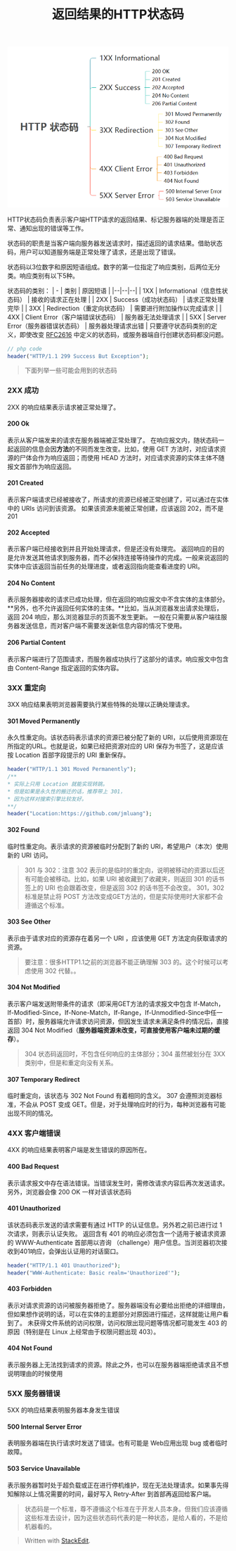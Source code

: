 ﻿---
layout: post
title: 返回结果的HTTP状态码
---

![](https://github.com/jmluang/jmluang.github.io/blob/master/images/posts/20180510.png)

HTTP状态码负责表示客户端HTTP请求的返回结果、标记服务器端的处理是否正常、通知出现的错误等工作。

状态码的职责是当客户端向服务器发送请求时，描述返回的请求结果。借助状态码，用户可以知道服务端是正常处理了请求，还是出现了错误。

状态码以3位数字和原因短语组成。数字的第一位指定了响应类别，后两位无分类。响应类别有以下5种。

状态码的类别：
| - | 类别 | 原因短语 |
|--|--|--|
| 1XX | Informational（信息性状态码） | 接收的请求正在处理 |
| 2XX | Success（成功状态码） | 请求正常处理完毕 |
| 3XX | Redirection（重定向状态码） | 需要进行附加操作以完成请求 |
| 4XX | Client Error（客户端错误状态码） | 服务器无法处理请求 |
| 5XX | Server Error（服务器错误状态码） | 服务器处理请求出错 |
只要遵守状态码类别的定义，即使改变 [RFC2616](https://tools.ietf.org/html/rfc2616#section-10.1) 中定义的状态码，或服务器端自行创建状态码都没问题。
```php
// php code
header("HTTP/1.1 299 Success But Exception");
```

> 下面列举一些可能会用到的状态码

### 2XX 成功
2XX 的响应结果表示请求被正常处理了。
####  200 Ok
表示从客户端发来的请求在服务器端被正常处理了。
在响应报文内，随状态码一起返回的信息会因**方法**的不同而发生改变。比如，使用 GET 方法时，对应请求资源的尸体会作为响应返回；而使用 HEAD 方法时，对应请求资源的实体主体不随报文首部作为响应返回。
#### 201  Created
表示客户端请求已经被接收了，所请求的资源已经被正常创建了，可以通过在实体中的 URIs 访问到该资源。
如果该资源未能被正常创建，应该返回 202，而不是201
#### 202  Accepted
表示客户端已经接收到并且开始处理请求，但是还没有处理完。
返回响应的目的是允许发送其他请求到服务器，而不必保持连接等待操作的完成。一般来说返回的实体中应该返回当前任务的处理进度，或者返回指向能查看进度的 URI。
#### 204  No Content
表示服务器接收的请求已成功处理，但在返回的响应报文中不含实体的主体部分。**另外，也不允许返回任何实体的主体。**比如，当从浏览器发出请求处理后，返回 204 响应，那么浏览器显示的页面不发生更新。
一般在只需要从客户端往服务器发送信息，而对客户端不需要发送新信息内容的情况下使用。
#### 206  Partial Content
表示客户端进行了范围请求，而服务器成功执行了这部分的请求。响应报文中包含由 Content-Range 指定返回的实体内容。

### 3XX 重定向
3XX 响应结果表明浏览器需要执行某些特殊的处理以正确处理请求。
#### 301  Moved Permanently
永久性重定向。该状态码表示请求的资源已被分配了新的 URI，以后使用资源现在所指定的URL。也就是说，如果已经把资源对应的 URI 保存为书签了，这是应该按 Location 首部字段提示的 URI 重新保存。

```php
header("HTTP/1.1 301 Moved Permanently");
/**
* 实际上只用 Location 就能实现转跳。
* 但是如果是永久性的搬迁的话，推荐带上 301，
* 因为这样对搜索引擎比较友好。
**/
header("Location:https://github.com/jmluang");
```
#### 302  Found
临时性重定向。表示请求的资源被临时分配到了新的 URI，希望用户（本次）使用新的 URI 访问。

> 301 与 302：注意 302 表示的是临时的重定向，说明被移动的资源以后还有可能会被移动。比如，如果 URI 被收藏到了收藏夹，则返回 301 的话书签上的 URI 也会跟着改变，但是返回 302 的话书签不会改变。
> 301，302标准是禁止将 POST 方法改变成GET方法的，但是实际使用时大家都不会遵循这个标准。

#### 303  See Other
表示由于请求对应的资源存在着另一个 URI ，应该使用 GET 方法定向获取请求的资源。
> 要注意：很多HTTP1.1之前的浏览器不能正确理解 303 的。这个时候可以考虑使用 302 代替。。

#### 304  Not Modified
表示客户端发送附带条件的请求（即采用GET方法的请求报文中包含 If-Match，If-Modified-Since，If-None-Match，If-Range，If-Unmodified-Since中任一首部）时，服务器端允许请求访问资源，但因发生请求未满足条件的情况后，直接返回 304 Not Modified（**服务器端资源未改变，可直接使用客户端未过期的缓存**）。
> 304 状态码返回时，不包含任何响应的主体部分；304 虽然被划分在 3XX 类别中，但是和重定向没有关系。

#### 307  Temporary Redirect
临时重定向，该状态与 302 Not Found 有着相同的含义。
307 会遵照浏览器标准，不会从 POST 变成 GET。但是，对于处理响应时的行为，每种浏览器有可能出现不同的情况。

### 4XX 客户端错误
4XX 的响应结果表明客户端是发生错误的原因所在。
 
#### 400  Bad Request
表示请求报文中存在语法错误。当错误发生时，需修改请求内容后再次发送请求。另外，浏览器会像 200 OK 一样对该该状态码

#### 401  Unauthorized
该状态码表示发送的请求需要有通过 HTTP 的认证信息。另外若之前已进行过 1 次请求，则表示认证失败。
返回含有 401 的响应必须包含一个适用于被请求资源的 WWW-Authenticate 首部用以咨询 （challenge）用户信息。当浏览器初次接收到401响应，会弹出认证用的对话窗口。
```php
header("HTTP/1.1 401 Unauthorized");
header("WWW-Authenticate: Basic realm='Unauthorized'");
```

#### 403  Forbidden
表示对请求资源的访问被服务器拒绝了。服务器端没有必要给出拒绝的详细理由，但如果想作说明的话，可以在实体的主题部分对原因进行描述，这样就能让用户看到了。
未获得文件系统的访问权限，访问权限出现问题等情况都可能发生 403 的原因（特别是在 Linux 上经常由于权限问题出现 403）。

#### 404  Not Found
表示服务器上无法找到请求的资源。除此之外，也可以在服务器端拒绝请求且不想说明理由的时候使用

### 5XX 服务器错误
5XX 的响应结果表明服务器本身发生错误

#### 500  Internal Server Error
表明服务器端在执行请求时发送了错误。也有可能是 Web应用出现 bug 或者临时故障。

#### 503  Service Unavailable
表示服务器暂时处于超负载或正在进行停机维护，现在无法处理请求。如果事先得知解除以上情况需要的时间，最好写入 Retry-After 到首部再返回给客户端。

> 状态码是一个标准，尊不遵循这个标准在于开发人员本身。但我们应该遵循这些标准去设计，因为这些状态码代表的是一种状态，是给人看的，不是给机器看的。

> Written with [StackEdit](https://stackedit.io/).
<!--stackedit_data:
eyJoaXN0b3J5IjpbLTExNDU1MDAwMDJdfQ==
-->